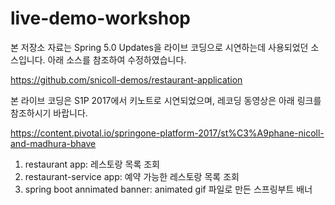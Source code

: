 # live-demo-workshop

본 저장소 자료는 Spring 5.0 Updates을 라이브 코딩으로 시연하는데 사용되었던 소스입니다. 아래 소스를 참조하여 수정하였습니다.

https://github.com/snicoll-demos/restaurant-application 

본 라이브 코딩은 S1P 2017에서 키노트로 시연되었으며, 레코딩 동영상은 아래 링크를 참조하시기 바랍니다.

https://content.pivotal.io/springone-platform-2017/st%C3%A9phane-nicoll-and-madhura-bhave

1. restaurant app: 레스토랑 목록 조회
2. restaurant-service app: 예약 가능한 레스토랑 목록 조회 
3. spring boot annimated banner: animated gif 파일로 만든 스프링부트 배너
